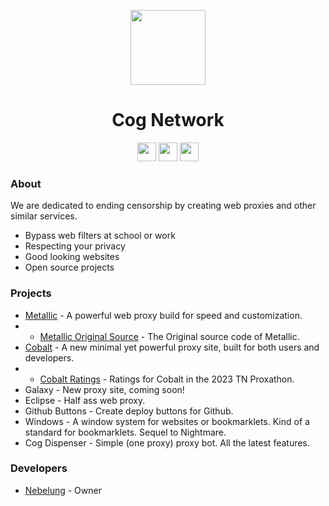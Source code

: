 <p align="center">
<kbd>
<img width="120px" src="https://avatars.githubusercontent.com/u/127172119">
</kbd>
</p>

<h1 align="center">Cog Network</h1>

<p align="center">
<a href="https://discord.gg/yk33HZSZkU"><img height="30px" src="https://img.shields.io/badge/Discord-7289DA?style=for-the-badge&logo=discord&logoColor=white"><img></a>
<a href="https://x.com/cognetworkdev"><img height="30px" src="https://img.shields.io/badge/X%20(Twitter)-%23e7e9ea.svg?style=for-the-badge&logo=X&logoColor=black"><img></a>
<a href="https://reddit.com/r/cognetwork"><img height="30px" src="https://img.shields.io/badge/Reddit-FF4500?style=for-the-badge&logo=reddit&logoColor=white"><img></a>
</p>

### About
We are dedicated to ending censorship by creating web proxies and other similar services.

- Bypass web filters at school or work
- Respecting your privacy
- Good looking websites
- Open source projects

### Projects
- [Metallic](https://github.com/cognetwork-dev/Metallic) - A powerful web proxy build for speed and customization.
- - [Metallic Original Source](https://github.com/cognetwork-dev/Metallic-Original-Source) - The Original source code of Metallic.
- [Cobalt](https://github.com/cognetwork-dev/Cobalt) - A new minimal yet powerful proxy site, built for both users and developers.
- - [Cobalt Ratings](https://github.com/cognetwork-dev/Cobalt-Ratings) - Ratings for Cobalt in the 2023 TN Proxathon.
- Galaxy - New proxy site, coming soon!
- Eclipse - Half ass web proxy.
- Github Buttons - Create deploy buttons for Github.
- Windows - A window system for websites or bookmarklets. Kind of a standard for bookmarklets. Sequel to Nightmare.
- Cog Dispenser - Simple (one proxy) proxy bot. All the latest features.

### Developers
- [Nebelung](https://github.com/Nebelung-Dev) - Owner
